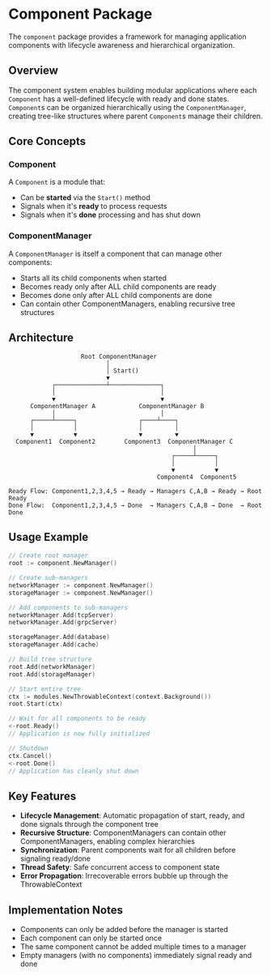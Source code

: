 # Component Package

The `component` package provides a framework for managing application components with lifecycle awareness and hierarchical organization.

## Overview

The component system enables building modular applications where each `Component` has a well-defined lifecycle with ready and done states. `Component`s can be organized hierarchically using the `ComponentManager`, creating tree-like structures where parent `Component`s manage their children.

## Core Concepts

### Component
A `Component` is a module that:
- Can be **started** via the `Start()` method
- Signals when it's **ready** to process requests
- Signals when it's **done** processing and has shut down

### ComponentManager
A `ComponentManager` is itself a component that can manage other components:
- Starts all its child components when started
- Becomes ready only after ALL child components are ready
- Becomes done only after ALL child components are done
- Can contain other ComponentManagers, enabling recursive tree structures

## Architecture

```
                    Root ComponentManager
                           │
                           │ Start()
                           ▼
            ┌──────────────┴──────────────┐
            │                             │
            ▼                             ▼
      ComponentManager A            ComponentManager B
            │                             │
      ┌─────┴─────┐                 ┌────┴────┐
      │           │                 │         │
      ▼           ▼                 ▼         ▼
  Component1  Component2        Component3  ComponentManager C
                                                   │
                                             ┌─────┴─────┐
                                             │           │
                                             ▼           ▼
                                         Component4  Component5

Ready Flow: Component1,2,3,4,5 → Ready → Managers C,A,B → Ready → Root Ready
Done Flow:  Component1,2,3,4,5 → Done  → Managers C,A,B → Done  → Root Done
```

## Usage Example

```go
// Create root manager
root := component.NewManager()

// Create sub-managers
networkManager := component.NewManager()
storageManager := component.NewManager()

// Add components to sub-managers
networkManager.Add(tcpServer)
networkManager.Add(grpcServer)

storageManager.Add(database)
storageManager.Add(cache)

// Build tree structure
root.Add(networkManager)
root.Add(storageManager)

// Start entire tree
ctx := modules.NewThrowableContext(context.Background())
root.Start(ctx)

// Wait for all components to be ready
<-root.Ready()
// Application is now fully initialized

// Shutdown
ctx.Cancel()
<-root.Done()
// Application has cleanly shut down
```

## Key Features

- **Lifecycle Management**: Automatic propagation of start, ready, and done signals through the component tree
- **Recursive Structure**: ComponentManagers can contain other ComponentManagers, enabling complex hierarchies
- **Synchronization**: Parent components wait for all children before signaling ready/done
- **Thread Safety**: Safe concurrent access to component state
- **Error Propagation**: Irrecoverable errors bubble up through the ThrowableContext

## Implementation Notes

- Components can only be added before the manager is started
- Each component can only be started once
- The same component cannot be added multiple times to a manager
- Empty managers (with no components) immediately signal ready and done